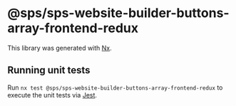 # @sps/sps-website-builder-buttons-array-frontend-redux

This library was generated with [Nx](https://nx.dev).

## Running unit tests

Run `nx test @sps/sps-website-builder-buttons-array-frontend-redux` to execute the unit tests via [Jest](https://jestjs.io).
